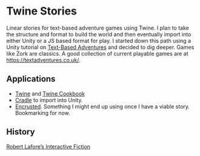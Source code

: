 # Twine Stories

 Linear stories for text-based adventure games using Twine. I plan to take the structure and format to build the world and then eventually import into either Unity or a JS based format for play. I started down this path using a Unity tutorial on [Text-Based Adventures](https://www.youtube.com/watch?v=jAf1I1UWo5Q&list=PLX2vGYjWbI0RfcpqpKlmLEy7NteIog8g4&index=1) and decided to dig deeper. Games like Zork are classics. A good collection of current playable games are at https://textadventures.co.uk/.

## Applications

- [Twine](https://github.com/klembot/twinejs) and [Twine Cookbook](https://twinery.org/cookbook/index.html)
- [Cradle](https://github.com/daterre/Cradle) to import into Unity.
- [Encrusted](https://github.com/DeMille/encrusted). Something I might end up using once I have a viable story. Bookmarking for now.

## History

[Robert Lafore’s Interactive Fiction](https://www.filfre.net/2011/09/robert-lafores-interactive-fiction/)